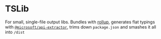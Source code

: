 # TSLib

For small, single-file output libs. Bundles with [rollup](https://rollupjs.org), generates flat typings with [`@microsoft/api-extractor`](https://github.com/microsoft/rushstack/tree/master/apps/api-extractor), trims down `package.json` and smashes it all into `/dist`
